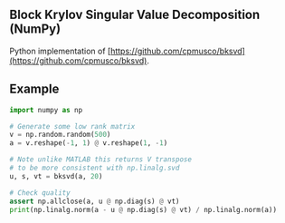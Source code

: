 ## Block Krylov Singular Value Decomposition (NumPy)

Python implementation of [https://github.com/cpmusco/bksvd](https://github.com/cpmusco/bksvd).

Example
-------

```python
import numpy as np

# Generate some low rank matrix
v = np.random.random(500)
a = v.reshape(-1, 1) @ v.reshape(1, -1)

# Note unlike MATLAB this returns V transpose
# to be more consistent with np.linalg.svd
u, s, vt = bksvd(a, 20)

# Check quality
assert np.allclose(a, u @ np.diag(s) @ vt)
print(np.linalg.norm(a - u @ np.diag(s) @ vt) / np.linalg.norm(a))
```

